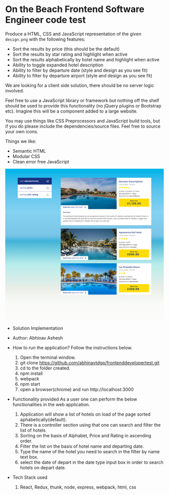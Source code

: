 # On the Beach Frontend Software Engineer code test

Produce a HTML, CSS and JavaScript representation of the given `design.png` with the following features:

- Sort the results by price (this should be the default)
- Sort the results by star rating and highlight when active
- Sort the results alphabetically by hotel name and highlight when active
- Ability to toggle expanded hotel description
- Ability to filter by departure date (style and design as you see fit)
- Ability to filter by departure airport (style and design as you see fit)

We are looking for a client side solution, there should be no server logic involved.

Feel free to use a JavaScript library or framework but nothing off the shelf should be used to provide this functionality (no jQuery plugins or Bootstrap etc). Imagine this will be a component added to a large website.

You may use things like CSS Preprocessors and JavaScript build tools, but if you do please include the dependencies/source files.
Feel free to source your own icons.

Things we like:

- Semantic HTML
- Modular CSS
- Clean error free JavaScript

![](design.png)

- Solution Implementation
- Author: Abhinav Ashesh
- How to run the application?
  Follow the instructions below. 
  1. Open the terminal window.
  2. git clone https://github.com/abhinavtdgp/frontenddevelopertest.git
  3. cd to the folder created.
  4. npm install
  5. webpack
  6. npm start
  7. open a browser(chrome) and run http://localhost:3000

- Functionality provided
  As a user one can perform the below functionalities in the web application.
   1. Application will show a list of hotels on load of the page sorted aphabetically(default).
   2. There is a controller section using that one can search and filter the list of hotels
   3. Sorting on the basis of Alphabet, Price and Rating in ascending order.
   4. Filter the list on the basis of hotel name and departing date.
   5. Type the name of the hotel you need to search in the filter by name text box.
   7. select the date of depart in the date type input box in order to search hotels on depart date.

- Tech Stack used
   1. React, Redux, thunk, node, express, webpack, html, css
